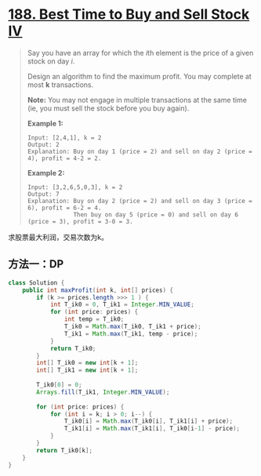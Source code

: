 # [188. Best Time to Buy and Sell Stock IV][1]

> Say you have an array for which the *i*th element is the price of a given stock on day *i*.
>
> Design an algorithm to find the maximum profit. You may complete at most **k** transactions.
>
> **Note:**
> You may not engage in multiple transactions at the same time (ie, you must sell the stock before you buy again).
>
> **Example 1:**
>
> ```
> Input: [2,4,1], k = 2
> Output: 2
> Explanation: Buy on day 1 (price = 2) and sell on day 2 (price = 4), profit = 4-2 = 2.
> ```
>
> **Example 2:**
>
> ```
> Input: [3,2,6,5,0,3], k = 2
> Output: 7
> Explanation: Buy on day 2 (price = 2) and sell on day 3 (price = 6), profit = 6-2 = 4.
>              Then buy on day 5 (price = 0) and sell on day 6 (price = 3), profit = 3-0 = 3.
> ```



求股票最大利润，交易次数为k。



## 方法一：DP

```java
class Solution {
    public int maxProfit(int k, int[] prices) {
        if (k >= prices.length >>> 1 ) {
            int T_ik0 = 0, T_ik1 = Integer.MIN_VALUE;
            for (int price: prices) {
                int temp = T_ik0;
                T_ik0 = Math.max(T_ik0, T_ik1 + price);
                T_ik1 = Math.max(T_ik1, temp - price);
            }
            return T_ik0;
        }
        int[] T_ik0 = new int[k + 1];
        int[] T_ik1 = new int[k + 1];
        
        T_ik0[0] = 0;
        Arrays.fill(T_ik1, Integer.MIN_VALUE);
        
        for (int price: prices) {
            for (int i = k; i > 0; i--) {
                T_ik0[i] = Math.max(T_ik0[i], T_ik1[i] + price);
                T_ik1[i] = Math.max(T_ik1[i], T_ik0[i-1] - price);
            }
        }
        return T_ik0[k];
    }
}
```

















[1]: https://leetcode.com/problems/best-time-to-buy-and-sell-stock-iv/